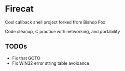 Firecat
=======

Cool callback shell project forked from Bishop Fox

Code cleanup, C practice with networking, and portability

TODOs
-----
* Fix that GOTO
* Fix WIN32 error string table avoidance
